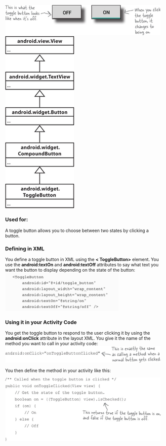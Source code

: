 ![](.guides/img/49toggle.png)
![](.guides/img/50.png)

### Used for:
A toggle button allows you to choose between two states by clicking a button.

### Defining in XML
You define a toggle button in XML using the 
**< ToggleButton>** element. You use the **android:textOn** and **android:textOff** attributes to say what text you want the button to display depending on the state of the button:
![](.guides/img/51.png)

### Using it in your Activity Code
You get the toggle button to respond to the user clicking it by using the **android:onClick** attribute in the layout XML. You give it the name of the method you want to call in your activity code:
![](.guides/img/52.png)

You then define the method in your activity like this:

![](.guides/img/53.png)